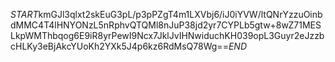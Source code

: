 $START$kmGJl3qlxt2skEuG3pL/p3pPZgT4m1LXVbj6/iJ0iYVW/ltQNrYzzuOinbdMMC4T4lHNYONzL5nRphvQTQMl8nJuP38jd2yr7CYPLb5gtw+8wZ71MESLkpWMThbqog6E9iR8yrPewI9Ncx7JklJvIHNwiduchKH039opL3Guyr2eJzzbcHLKy3eBjAkcYUoKh2YXk5J4p6kz6RdMsQ78Wg==$END$